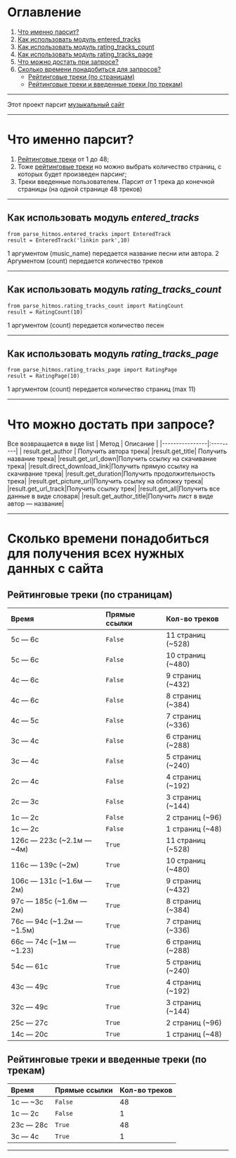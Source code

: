 # Оглавление
1. [Что именно парсит?](https://github.com/PY079/pars_hitmotop/blob/main/README.md#что-именно-парсит)
2. [Как использовать модуль entered_tracks](https://github.com/PY079/pars_hitmotop/blob/main/README.md#как-использовать-модуль-entered_tracks)
3. [Как использовать модуль rating_tracks_count](https://github.com/PY079/pars_hitmotop/blob/main/README.md#как-использовать-модуль-rating_tracks_count)
4. [Как использовать модуль rating_tracks_page](https://github.com/PY079/pars_hitmotop/blob/main/README.md#как-использовать-модуль-rating_tracks_page)
5. [Что можно достать при запросе?](https://github.com/PY079/pars_hitmotop/blob/main/README.md#что-можно-достать-при-запросе)
6. [Сколько времени понадобиться для запросов?](https://github.com/PY079/pars_hitmotop/blob/main/README.md#сколько-времени-понадобиться-для-получения-всех-нужных-данных-с-сайта)
    * [Рейтинговые треки (по страницам)](https://github.com/JoyHubN/pars_hitmos/blob/main/README.md#рейтинговые-треки-по-страницам)
    * [Рейтинговые треки и введенные треки (по трекам)](https://github.com/JoyHubN/pars_hitmos/blob/main/README.md#рейтинговые-треки-и-введенные-треки-по-трекам)
____
Этот проект парсит [музыкальный сайт](https://hitmos.me/)
____
# Что именно парсит?
1. [Рейтинговые треки](https://hitmos.me/songs/top-rated) от 1 до 48;
2. Тоже [рейтинговые треки](https://hitmos.me/songs/top-rated) но можно выбрать количество страниц, с которых будет произведен парсинг;
3. Треки введенные пользователем. Парсит от 1 трека до конечной страницы (на одной странице 48 треков)
____
## Как использовать модуль *entered_tracks*
```
from parse_hitmos.entered_tracks import EnteredTrack
result = EnteredTrack('linkin park',10)
```
1 аргументом (music_name) передается название песни или автора. 2 Аргументом (count) передается количество треков
____
## Как использовать модуль *rating_tracks_count*
```
from parse_hitmos.rating_tracks_count import RatingCount
result = RatingCount(10)
```
1 аргументом (count) передается количество песен
____
## Как использовать модуль *rating_tracks_page*
```
from parse_hitmos.rating_tracks_page import RatingPage
result = RatingPage(10)
```
1 аргументом (count) передается количество страниц (max 11)
____
# Что можно достать при запросе?
Все возвращается в виде list
| Метод | Описание |
|----------------|:---------|
| result.get_author | Получить автора трека|
|result.get_title| Получить название трека|
|result.get_url_down|Получить ссылку на скачивание трека|
|result.direct_download_link|Получить прямую ссылку на скачивание трека|
|result.get_duration|Получить продолжительность трека|
|result.get_picture_url|Получить ссылку на обложку трека|
|result.get_url_track|Получить ссылку трек|
|result.get_all|Получить все данные в виде словаря|
|result.get_author_title|Получить лист в виде автор — название|

____
# Сколько времени понадобиться для получения всех нужных данных с сайта
## Рейтинговые треки (по страницам)

| Время | Прямые ссылки | Кол-во треков |
|:---------|:---------|:---------|
| 5с — 6с | `False` | 11 страниц (~528) |
| 5с — 6с | `False` | 10 страниц (~480) | 
| 4с — 6с | `False` | 9 страниц (~432) | 
| 4с — 6с | `False` | 8 страниц (~384) | 
| 4с — 5с | `False` | 7 страниц (~336) | 
| 3с — 4с | `False` | 6 страниц (~288) | 
| 3с — 4с | `False` | 5 страниц (~240) | 
| 2с — 4с | `False` | 4 страниц (~192) | 
| 2с — 3с | `False` | 3 страниц (~144) | 
| 1с — 2с | `False` | 2 страниц (~96) | 
| 1с — 2c | `False` | 1 страниц (~48) | 
| 126с — 223с (~2.1м — ~4м) | `True` | 11 страниц (~528) | 
| 116с — 139с (~2м) | `True` | 10 страниц (~480) | 
| 106с — 131с (~1.6м — 2м) | `True` | 9 страниц (~432) | 
| 97с — 185с (~1.6м — 2м) | `True` | 8 страниц (~384) | 
| 76с — 94с (~1.2м — ~1.5м) | `True` | 7 страниц (~336) | 
| 66с — 74с (~1м — ~1.23) | `True` | 6 страниц (~288) | 
| 54с — 61с | `True` | 5 страниц (~240) | 
| 43с — 49с | `True` | 4 страниц (~192) | 
| 32с — 49с | `True` | 3 страниц (~144) | 
| 25с — 27с | `True` | 2 страниц (~96) | 
| 14с — 20с | `True` | 1 страниц (~48) | 


## Рейтинговые треки и введенные треки (по трекам)
| Время | Прямые ссылки | Кол-во треков |
|:---------|:---------|:---------|
| 1с — ~3с | `False` | 48 |
| 1с — 2с | `False` | 1 |
| 23с — 28с | `True` | 48 |
| 3с — 4с | `True` | 1 |

____
